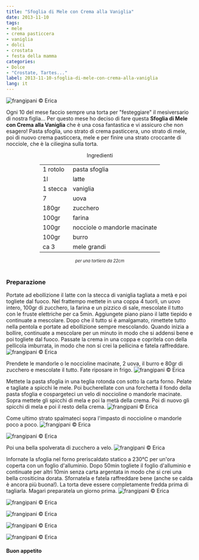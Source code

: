 ```yaml
---
title: "Sfoglia di Mele con Crema alla Vaniglia"
date: 2013-11-10
tags:
- mele
- crema pasticcera
- vaniglia
- dolci
- crostata
- festa della mamma
categories:
- Dolce
- "Crostate, Tartes..."
label: 2013-11-10-sfoglia-di-mele-con-crema-alla-vaniglia
lang: it
---
```

![](header.jpg "frangipani © Erica")

Ogni 10 del mese faccio sempre una torta per "festeggiare" il mesiversario di nostra figlia... Per questo mese ho deciso di fare questa **Sfoglia di Mele con Crema alla Vaniglia** che è una cosa fantastica e vi assicuro che non esagero! Pasta sfoglia, uno strato di crema pasticcera, uno strato di mele, poi di nuovo crema pasticcera, mele e per finire una strato croccante di nocciole, che è la ciliegina sulla torta.


<div id="wrapper" style="text-align: center">
  <div id="yourdiv" style="display: inline-block;">
    <div class="ingredients" itemscope itemtype="http://schema.org/Recipe">
      <span itemprop="name" style="display:none;">Sfoglia di Mele con Crema alla Vaniglia</span>
      <span itemprop="recipeCategory" style="display:none;">Dolce</span>
      <img itemprop="image" style="display:none;" class="ignore-gallery-item" src="header.jpeg"/>
      <span itemprop="author" style="display:none;">Erica Raiano</span>
      <span itemprop="description" style="display:none;">Sfoglia di Mele con Crema alla Vaniglia goduriosissima! Pasta sfoglia, crema pasticcera, mele e nocciole...</span>
      <div class="ingredients-title">Ingredienti</div>
      <table>
        <tbody>
          <tr>
            <td>1 rotolo</td>
            <td>pasta sfoglia</td>
          </tr>
          <tr>
            <td>1l</td>
            <td>latte</td>
          </tr>
          <tr>
            <td>1 stecca</td>
            <td>vaniglia</td>
          </tr>
          <tr>
            <td>7</td>
            <td>uova</td>
          </tr>
          <tr>
            <td>180gr</td>
            <td>zucchero</td>
          </tr>
          <tr>
            <td>100gr</td>
            <td>farina</td>
          </tr>
          <tr>
            <td>100gr</td>
            <td>nocciole o mandorle macinate</td>
          </tr>
          <tr>
            <td>100gr</td>
            <td>burro</td>        
          </tr>
          <tr>
            <td>ca 3</td>
            <td>mele grandi</td>
          </tr>
        </tbody>
      </table>
      <i class="pull-right" style="font-size: 80%;">per una tortiera da 22cm</i>
      <br></br>
    </div>
  </div>
</div>


<h3>
  <font color="grey">
    <i class="fa fa-cogs"></i>
  </font> Preparazione
</h3>

Portate ad ebollizione il latte con la stecca di vaniglia tagliata a metà e poi togliete dal fuoco. Nel frattempo mettete in una coppa 4 tuorli, un uovo intero, 100gr di zucchero, la farina e un pizzico di sale, mescolate il tutto con le fruste elettriche per ca 5min. Aggiungete piano piano il latte tiepido e continuate a mescolare. Dopo che il tutto si è amalgamato, rimettete tutto nella pentola e portate ad ebollizione sempre mescolando. Quando inizia a bollire, continuate a mescolare per un minuto in modo che si addensi bene e poi togliete dal fuoco. Passate la crema in una coppa e copritela con della pellicola imburrata, in modo che non si crei la pellicina e fatela raffreddare.
![](crema.jpg "frangipani © Erica")

Prendete le mandorle o le noccioline macinate, 2 uova, il burro e 80gr di zucchero e mescolate il tutto. Fate riposare in frigo.
![](noccioline.jpg "frangipani © Erica")

Mettete la pasta sfoglia in una teglia rotonda con sotto la carta forno. Pelate e tagliate a spicchi le mele. Poi bucherellate con una forchetta il fondo della pasta sfoglia e cospargeteci un velo di noccioline o mandorle macinate. Sopra mettete gli spicchi di mela e poi la metà della crema. Poi di nuovo gli spicchi di mela e poi il resto della crema.
![](composizione.jpg "frangipani © Erica")

Come ultimo strato spalmateci sopra l'impasto di noccioline o mandorle poco a poco.
![](composizione2.jpg "frangipani © Erica")

![](completa.jpg "frangipani © Erica")

Poi una bella spolverata di zucchero a velo.
![](completa2.jpg "frangipani © Erica")

Infornate la sfoglia nel forno preriscaldato statico a 230°C per un'ora coperta con un foglio d'alluminio. Dopo 50min togliete il foglio d'alluminio e continuate per altri 10min senza carta argentata in modo che si crei una bella crositicina dorata. Sfornatela e fatela raffreddare bene (anche se calda è ancora più buona!). La torta deve essere completamente fredda prima di tagliarla. Magari preparatela un giorno prima.
![](risultato1.jpg "frangipani © Erica")

![](risultato2.jpg "frangipani © Erica")

![](risultato3.jpg "frangipani © Erica")

![](risultato4.jpg "frangipani © Erica")

![](risultato5.jpg "frangipani © Erica")

<h4>Buon appetito
  <font color="red">
    <i class="fa fa-smile-o"></i>
  </font>
</h4>